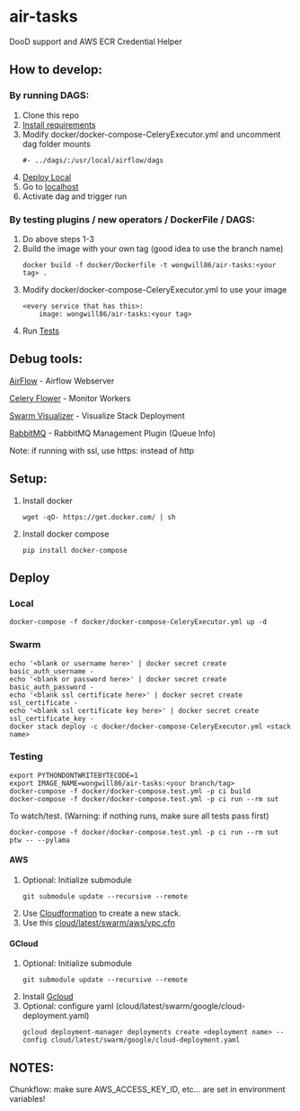 # air-tasks

DooD support and AWS ECR Credential Helper

## How to develop:

### By running DAGS:
1. Clone this repo
2. [Install requirements](#setup)
3. Modify docker/docker-compose-CeleryExecutor.yml and uncomment dag folder mounts
	```
	#- ../dags/:/usr/local/airflow/dags
	```
5. [Deploy Local](#local)
6. Go to [localhost](http://localhost)
7. Activate dag and trigger run

### By testing plugins / new operators / DockerFile / DAGS:
1. Do above steps 1-3
2. Build the image with your own tag (good idea to use the branch name)
    ```
    docker build -f docker/Dockerfile -t wongwill86/air-tasks:<your tag> .
    ```
3. Modify docker/docker-compose-CeleryExecutor.yml to use your image
    ```
    <every service that has this>:
        image: wongwill86/air-tasks:<your tag>
    ```
4. Run [Tests](#testing)

## Debug tools:
[AirFlow](http://localhost) - Airflow Webserver

[Celery Flower](http://localhost/flower) - Monitor Workers

[Swarm Visualizer](http://localhost/visualizer) - Visualize Stack Deployment

[RabbitMQ](http://localhost/rabbitmq) - RabbitMQ Management Plugin (Queue Info)

Note: if running with ssl, use https: instead of http

## Setup:
1. Install docker
	```
	wget -qO- https://get.docker.com/ | sh
	```
2. Install docker compose
    ```
    pip install docker-compose
    ```
## Deploy
### Local
```
docker-compose -f docker/docker-compose-CeleryExecutor.yml up -d
```

### Swarm
```
echo '<blank or username here>' | docker secret create basic_auth_username -
echo '<blank or password here>' | docker secret create basic_auth_password -
echo '<blank ssl certificate here>' | docker secret create ssl_certificate -
echo '<blank ssl certificate key here>' | docker secret create ssl_certificate_key -
docker stack deploy -c docker/docker-compose-CeleryExecutor.yml <stack name>
```
### Testing
```
export PYTHONDONTWRITEBYTECODE=1 
export IMAGE_NAME=wongwill86/air-tasks:<your branch/tag>
docker-compose -f docker/docker-compose.test.yml -p ci build
docker-compose -f docker/docker-compose.test.yml -p ci run --rm sut
```

To watch/test. (Warning: if nothing runs, make sure all tests pass first)
```
docker-compose -f docker/docker-compose.test.yml -p ci run --rm sut ptw -- --pylama
```
#### AWS
1. Optional: Initialize submodule
	```
	git submodule update --recursive --remote
	```
2. Use [Cloudformation](https://console.aws.amazon.com/cloudformation/home?region=us-east-1#/stacks/new) to create a new stack.
3. Use this [cloud/latest/swarm/aws/vpc.cfn](https://raw.githubusercontent.com/wongwill86/examples/air-tasks/latest/swarm/aws/vpc.cfn)

#### GCloud
1. Optional: Initialize submodule
	```
	git submodule update --recursive --remote
	```
2. Install [Gcloud](https://cloud.google.com/sdk/downloads)
3. Optional: configure yaml (cloud/latest/swarm/google/cloud-deployment.yaml)
	```
	gcloud deployment-manager deployments create <deployment name> --config cloud/latest/swarm/google/cloud-deployment.yaml
	```

## NOTES:
Chunkflow: make sure AWS_ACCESS_KEY_ID, etc... are set in environment variables!
